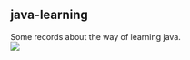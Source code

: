 ## java-learning
Some records about the way of learning java.  
![](http://o90jubpdi.bkt.clouddn.com/Java%E5%AD%A6%E4%B9%A0%E8%B7%AF%E7%BA%BF.png)
